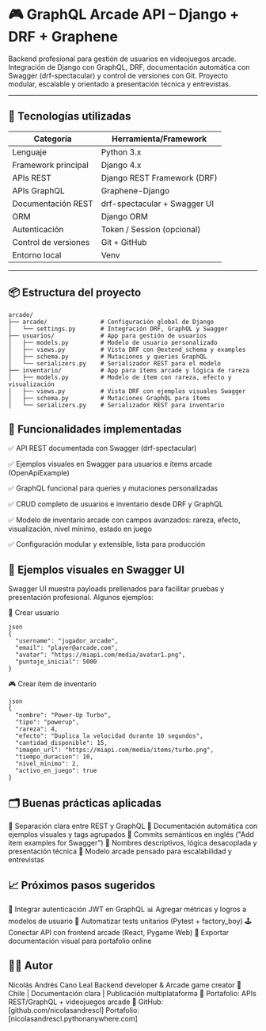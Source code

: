 # 🎮 GraphQL Arcade API – Django + DRF + Graphene

Backend profesional para gestión de usuarios en videojuegos arcade. Integración de Django con GraphQL, DRF, documentación automática con Swagger (drf-spectacular) y control de versiones con Git. Proyecto modular, escalable y orientado a presentación técnica y entrevistas.

---

## 🧠 Tecnologías utilizadas

| Categoría              | Herramienta/Framework             |
|------------------------|-----------------------------------|
| Lenguaje               | Python 3.x                        |
| Framework principal    | Django 4.x                        |
| APIs REST              | Django REST Framework (DRF)      |
| APIs GraphQL           | Graphene-Django                  |
| Documentación REST     | drf-spectacular + Swagger UI     |
| ORM                    | Django ORM                       |
| Autenticación          | Token / Session (opcional)       |
| Control de versiones   | Git + GitHub                     |
| Entorno local          | Venv                       |

---

## 📦 Estructura del proyecto

```text
arcade/
├── arcade/               # Configuración global de Django
│   └── settings.py       # Integración DRF, GraphQL y Swagger
├── usuarios/             # App para gestión de usuarios
│   ├── models.py         # Modelo de usuario personalizado
│   ├── views.py          # Vista DRF con @extend_schema y examples
│   ├── schema.py         # Mutaciones y queries GraphQL
│   └── serializers.py    # Serializador REST para el modelo
├── inventario/           # App para ítems arcade y lógica de rareza
│   ├── models.py         # Modelo de ítem con rareza, efecto y visualización
│   ├── views.py          # Vista DRF con ejemplos visuales Swagger
│   ├── schema.py         # Mutaciones GraphQL para ítems
│   └── serializers.py    # Serializador REST para inventario

```

## 🚀 Funcionalidades implementadas
✅ API REST documentada con Swagger (drf-spectacular)

✅ Ejemplos visuales en Swagger para usuarios e ítems arcade (OpenApiExample)

✅ GraphQL funcional para queries y mutaciones personalizadas

✅ CRUD completo de usuarios e inventario desde DRF y GraphQL

✅ Modelo de inventario arcade con campos avanzados: rareza, efecto, visualización, nivel mínimo, estado en juego

✅ Configuración modular y extensible, lista para producción

## 🎯 Ejemplos visuales en Swagger UI
Swagger UI muestra payloads prellenados para facilitar pruebas y presentación profesional. Algunos ejemplos:

👤 Crear usuario

```
json
{
  "username": "jugador_arcade",
  "email": "player@arcade.com",
  "avatar": "https://miapi.com/media/avatar1.png",
  "puntaje_inicial": 5000
}
```

🎮 Crear ítem de inventario
```
json
{
  "nombre": "Power-Up Turbo",
  "tipo": "powerup",
  "rareza": 4,
  "efecto": "Duplica la velocidad durante 10 segundos",
  "cantidad_disponible": 15,
  "imagen_url": "https://miapi.com/media/items/turbo.png",
  "tiempo_duracion": 10,
  "nivel_minimo": 2,
  "activo_en_juego": true
}
```

## 🗂️ Buenas prácticas aplicadas

🔹 Separación clara entre REST y GraphQL 🔹 Documentación automática con ejemplos visuales y tags agrupados 🔹 Commits semánticos en inglés ("Add item examples for Swagger") 🔹 Nombres descriptivos, lógica desacoplada y presentación técnica 🔹 Modelo arcade pensado para escalabilidad y entrevistas

## 📈 Próximos pasos sugeridos
🔐 Integrar autenticación JWT en GraphQL 📊 Agregar métricas y logros a modelos de usuario 🧪 Automatizar tests unitarios (Pytest + factory_boy) 🕹️ Conectar API con frontend arcade (React, Pygame Web) 📘 Exportar documentación visual para portafolio online

## 👨‍💻 Autor
Nicolás Andrés Cano Leal Backend developer & Arcade game creator 📍 Chile | Documentación clara | Publicación multiplataforma 🎯 Portafolio: APIs REST/GraphQL + videojuegos arcade
🔗 GitHub: [github.com/nicolasandrescl] Portafolio: [nicolasandrescl.pythonanywhere.com]
